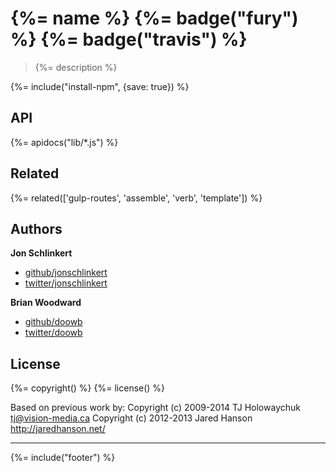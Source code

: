 # {%= name %} {%= badge("fury") %} {%= badge("travis") %}

> {%= description %}

{%= include("install-npm", {save: true}) %}

## API
{%= apidocs("lib/*.js") %}

## Related
{%= related(['gulp-routes', 'assemble', 'verb', 'template']) %}

## Authors
 
**Jon Schlinkert**
 
+ [github/jonschlinkert](https://github.com/jonschlinkert)
+ [twitter/jonschlinkert](http://twitter.com/jonschlinkert) 
 
**Brian Woodward**
 
+ [github/doowb](https://github.com/doowb)
+ [twitter/doowb](http://twitter.com/doowb) 


## License
{%= copyright() %}
{%= license() %}

Based on previous work by:
Copyright (c) 2009-2014 TJ Holowaychuk <tj@vision-media.ca>
Copyright (c) 2012-2013 Jared Hanson <http://jaredhanson.net/>

***

{%= include("footer") %}
<!-- deps:extend-shallow arr-flatten kind-of -->
